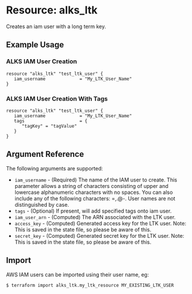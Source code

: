 # Resource: alks_ltk

Creates an iam user with a long term key.

## Example Usage

### ALKS IAM User Creation
```hcl
resource "alks_ltk" "test_ltk_user" {
   iam_username             = "My_LTK_User_Name"
}
```

### ALKS IAM User Creation With Tags
```hcl
resource "alks_ltk" "test_ltk_user" {
   iam_username             = "My_LTK_User_Name"
   tags                     = {
      "tagKey" = "tagValue"
   } 
}
```

## Argument Reference

The following arguments are supported:
* `iam_username` - (Required) The name of the IAM user to create. This parameter allows a string of characters consisting of upper and lowercase alphanumeric characters with no spaces. You can also include any of the following characters: =,.@-. User names are not distinguished by case.
* `tags` - (Optional) If present, will add specified tags onto iam user.
* `iam_user_arn` - (Computed) The ARN associated with the LTK user.
* `access_key` - (Computed) Generated access key for the LTK user. Note: This is saved in the state file, so please be aware of this.
* `secret_key` - (Computed) Generated secret key for the LTK user. Note: This is saved in the state file, so please be aware of this.

## Import

AWS IAM users can be imported using their user name, eg:
```
$ terraform import alks_ltk.my_ltk_resource MY_EXISTING_LTK_USER
```